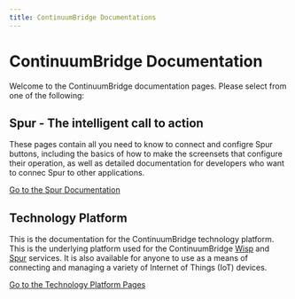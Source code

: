```yaml
---
title: ContinuumBridge Documentations
---
```

# ContinuumBridge Documentation

Welcome to the ContinuumBridge documentation pages. Please select from one of the following:

## Spur - The intelligent call to action
These pages contain all you need to know to connect and configre Spur buttons, including the basics of how to make the screensets that configure their operation, as well as detailed documentation for developers who want to connec Spur to other applications. 

[Go to the Spur Documentation](/spur/spur_overview.html)

## Technology Platform
This is the documentation for the ContinuumBridge technology platform. This is the underlying platform used for the ContinuumBridge [Wisp](http://www.wisp.site) and [Spur](http://www.spur.site) services. It is also available for anyone to use as a means of connecting and managing a variety of Internet of Things (IoT) devices. 

[Go to the Technology Platform Pages](/platform/getting_started.html)
